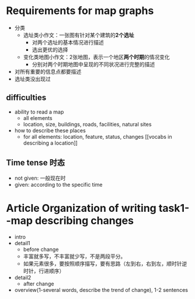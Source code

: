 # Requirements for map graphs

- 分类
	- 选址类小作文：一张图有针对某个建筑的**2个选址**
		- 对两个选址的基本情况进行描述
		- 选出更优的选择
	- 变化类地图小作文：2张地图，表示一个地区**两个时期**的情况变化
		- 分别对两个时期地图中呈现的不同状况进行完整的描述
- 对所有重要的信息点都要描述
- 选址类没出现过

## difficulties

- ability to read a map
	- all elements
	- location, size, buildings, roads, facilities, natural sites
- how to describe these places
	- for all elements: location, feature, status, changes
[[vocabs in describing a location]]


## Time tense 时态

- not given: 一般现在时
- given: according to the specific time



# Article Organization of writing task1--map describing changes

- intro
- detail1
	- before change
	- 丰富就多写，不丰富就少写，不是两段平分。
	- 如果元素很多，要按照顺序描写，要有思路（左到右，右到左，顺时针逆时针，行进顺序）
- detail2
	- after change
- overview(1-several words, describe the trend of change), 1-2 sentences
